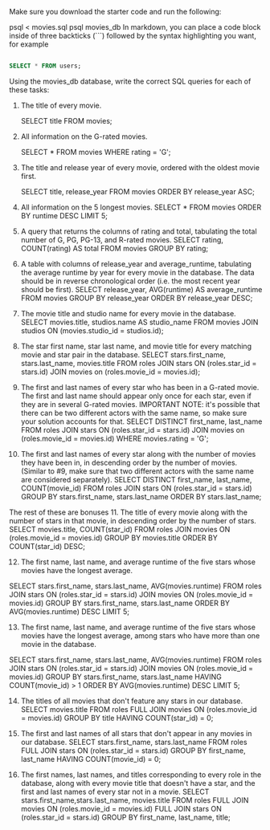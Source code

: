 Make sure you download the starter code and run the following:

  psql < movies.sql
  psql movies_db
In markdown, you can place a code block inside of three backticks (```) followed by the syntax highlighting you want, for example

```sql

SELECT * FROM users;

```

Using the movies_db database, write the correct SQL queries for each of these tasks:

1. The title of every movie.

     SELECT title FROM movies;

2. All information on the G-rated movies.

     SELECT * FROM movies WHERE rating = 'G';

3. The title and release year of every movie, ordered with the oldest movie first.

    SELECT title, release_year FROM movies ORDER BY release_year ASC;

4. All information on the 5 longest movies.
    SELECT * FROM movies ORDER BY runtime DESC LIMIT 5;

5. A query that returns the columns of rating and total, tabulating the total number of G, PG, PG-13, and R-rated movies.
SELECT rating, COUNT(rating) AS total FROM movies GROUP BY rating;

6. A table with columns of release_year and average_runtime, tabulating the average runtime by year for every movie in the database. The data should be in reverse chronological order (i.e. the most recent year should be first).
SELECT release_year, AVG(runtime) AS average_runtime FROM movies GROUP BY release_year ORDER BY release_year DESC;

7. The movie title and studio name for every movie in the database.
SELECT movies.title, studios.name AS studio_name FROM movies JOIN studios ON (movies.studio_id = studios.id);

8. The star first name, star last name, and movie title for every matching movie and star pair in the database.
SELECT stars.first_name, stars.last_name, movies.title FROM roles JOIN stars ON (roles.star_id = stars.id) JOIN movies on (roles.movie_id = movies.id);

9. The first and last names of every star who has been in a G-rated movie. The first and last name should appear only once for each star, even if they are in several G-rated movies. IMPORTANT NOTE: it's possible that there can be two different actors with the same name, so make sure your solution accounts for that.
SELECT DISTINCT first_name, last_name FROM roles JOIN stars ON (roles.star_id = stars.id) JOIN movies on (roles.movie_id = movies.id) WHERE movies.rating = 'G';

10. The first and last names of every star along with the number of movies they have been in, in descending order by the number of movies. (Similar to #9, make sure that two different actors with the same name are considered separately).
SELECT DISTINCT first_name, last_name, COUNT(movie_id) FROM roles JOIN stars ON (roles.star_id = stars.id) GROUP BY stars.first_name, stars.last_name ORDER BY stars.last_name;

The rest of these are bonuses
11. The title of every movie along with the number of stars in that movie, in descending order by the number of stars.
SELECT movies.title, COUNT(star_id) FROM roles JOIN movies ON (roles.movie_id = movies.id) GROUP BY movies.title ORDER BY COUNT(star_id) DESC;

12. The first name, last name, and average runtime of the five stars whose movies have the longest average.

SELECT stars.first_name, stars.last_name, AVG(movies.runtime) FROM roles JOIN stars ON (roles.star_id = stars.id) JOIN movies ON (roles.movie_id = movies.id) GROUP BY stars.first_name, stars.last_name ORDER BY AVG(movies.runtime) DESC LIMIT 5;

13. The first name, last name, and average runtime of the five stars whose movies have the longest average, among stars who have more than one movie in the database.

SELECT stars.first_name, stars.last_name, AVG(movies.runtime) FROM roles JOIN stars ON (roles.star_id = stars.id) JOIN movies ON (roles.movie_id = movies.id) GROUP BY stars.first_name, stars.last_name HAVING COUNT(movie_id) > 1 ORDER BY AVG(movies.runtime) DESC LIMIT 5;

14. The titles of all movies that don't feature any stars in our database.
SELECT movies.title FROM roles FULL JOIN movies ON (roles.movie_id = movies.id) GROUP BY title HAVING COUNT(star_id) = 0;

15. The first and last names of all stars that don't appear in any movies in our database.
SELECT stars.first_name, stars.last_name FROM roles FULL JOIN stars ON (roles.star_id = stars.id) GROUP BY first_name, last_name HAVING COUNT(movie_id) = 0;

16. The first names, last names, and titles corresponding to every role in the database, along with every movie title that doesn't have a star, and the first and last names of every star not in a movie.
SELECT stars.first_name,stars.last_name, movies.title FROM roles FULL JOIN movies ON (roles.movie_id = movies.id) FULL JOIN stars ON (roles.star_id = stars.id) GROUP BY first_name, last_name, title;
